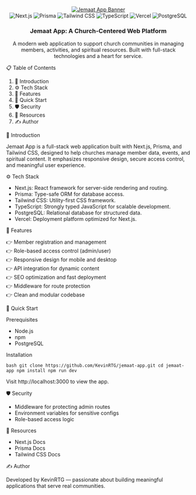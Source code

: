 <div align="center">
  <br />
    <a href="https://github.com/KevinRTG/jemaat-app" target="_blank">
      <img src="/public/logogko.png" alt="Jemaat App Banner">
    </a>
  <br />

  <div>
    <img src="https://img.shields.io/badge/-Next_JS-black?style=for-the-badge&logo=nextdotjs&logoColor=white" alt="Next.js" />
    <img src="https://img.shields.io/badge/-Prisma-black?style=for-the-badge&logo=prisma&logoColor=white" alt="Prisma" />
    <img src="https://img.shields.io/badge/-Tailwind_CSS-black?style=for-the-badge&logo=tailwindcss&logoColor=white" alt="Tailwind CSS" />
    <img src="https://img.shields.io/badge/-TypeScript-black?style=for-the-badge&logo=typescript&logoColor=white" alt="TypeScript" />
    <img src="https://img.shields.io/badge/-Vercel-black?style=for-the-badge&logo=vercel&logoColor=white" alt="Vercel" />
    <img src="https://img.shields.io/badge/-PostgreSQL-black?style=for-the-badge&logo=postgresql&logoColor=white" alt="PostgreSQL" />
  </div>

  <h3 align="center">Jemaat App: A Church-Centered Web Platform</h3>

  <div align="center">
    A modern web application to support church communities in managing members, activities, and spiritual resources. Built with full-stack technologies and a heart for service.
  </div>
</div>

📋 Table of Contents

1. 🤖 Introduction
2. ⚙️ Tech Stack
3. 🔋 Features
4. 🤸 Quick Start
5. 🛡️ Security
6. 🔗 Resources
7. ✍️ Author

🤖 Introduction

Jemaat App is a full-stack web application built with Next.js, Prisma, and Tailwind CSS, designed to help churches manage member data, events, and spiritual content. It emphasizes responsive design, secure access control, and meaningful user experience.

⚙️ Tech Stack

- Next.js: React framework for server-side rendering and routing.
- Prisma: Type-safe ORM for database access.
- Tailwind CSS: Utility-first CSS framework.
- TypeScript: Strongly typed JavaScript for scalable development.
- PostgreSQL: Relational database for structured data.
- Vercel: Deployment platform optimized for Next.js.

🔋 Features

👉 Member registration and management  
👉 Role-based access control (admin/user)  
👉 Responsive design for mobile and desktop  
👉 API integration for dynamic content  
👉 SEO optimization and fast deployment  
👉 Middleware for route protection  
👉 Clean and modular codebase

🤸 Quick Start

Prerequisites

- Node.js
- npm
- PostgreSQL

Installation

`bash
git clone https://github.com/KevinRTG/jemaat-app.git
cd jemaat-app
npm install
npm run dev
`

Visit http://localhost:3000 to view the app.

🛡️ Security

- Middleware for protecting admin routes
- Environment variables for sensitive configs
- Role-based access logic

🔗 Resources

- Next.js Docs
- Prisma Docs
- Tailwind CSS Docs

✍️ Author

Developed by KevinRTG — passionate about building meaningful applications that serve real communities.
